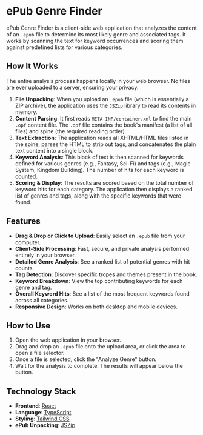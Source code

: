 # ePub Genre Finder

ePub Genre Finder is a client-side web application that analyzes the content of an `.epub` file to determine its most likely genre and associated tags. It works by scanning the text for keyword occurrences and scoring them against predefined lists for various categories.

## How It Works

The entire analysis process happens locally in your web browser. No files are ever uploaded to a server, ensuring your privacy.

1.  **File Unpacking**: When you upload an `.epub` file (which is essentially a ZIP archive), the application uses the `JSZip` library to read its contents in memory.
2.  **Content Parsing**: It first reads `META-INF/container.xml` to find the main `.opf` content file. The `.opf` file contains the book's manifest (a list of all files) and spine (the required reading order).
3.  **Text Extraction**: The application reads all XHTML/HTML files listed in the spine, parses the HTML to strip out tags, and concatenates the plain text content into a single block.
4.  **Keyword Analysis**: This block of text is then scanned for keywords defined for various genres (e.g., Fantasy, Sci-Fi) and tags (e.g., Magic System, Kingdom Building). The number of hits for each keyword is counted.
5.  **Scoring & Display**: The results are scored based on the total number of keyword hits for each category. The application then displays a ranked list of genres and tags, along with the specific keywords that were found.

## Features

-   **Drag & Drop or Click to Upload**: Easily select an `.epub` file from your computer.
-   **Client-Side Processing**: Fast, secure, and private analysis performed entirely in your browser.
-   **Detailed Genre Analysis**: See a ranked list of potential genres with hit counts.
-   **Tag Detection**: Discover specific tropes and themes present in the book.
-   **Keyword Breakdown**: View the top contributing keywords for each genre and tag.
-   **Overall Keyword Hits**: See a list of the most frequent keywords found across all categories.
-   **Responsive Design**: Works on both desktop and mobile devices.

## How to Use

1.  Open the web application in your browser.
2.  Drag and drop an `.epub` file onto the upload area, or click the area to open a file selector.
3.  Once a file is selected, click the "Analyze Genre" button.
4.  Wait for the analysis to complete. The results will appear below the button.

## Technology Stack

-   **Frontend**: [React](https://reactjs.org/)
-   **Language**: [TypeScript](https://www.typescriptlang.org/)
-   **Styling**: [Tailwind CSS](https://tailwindcss.com/)
-   **ePub Unpacking**: [JSZip](https://stuk.github.io/jszip/)

